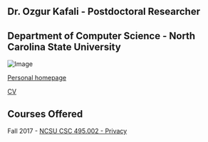 ## Dr. Ozgur Kafali - Postdoctoral Researcher
## Department of Computer Science - North Carolina State University

![Image](https://ozgurkafali.github.io/polar.jpg)

[Personal homepage](http://mas.cmpe.boun.edu.tr/ozgur/)

[CV](https://ozgurkafali.github.io/Kafali-CV.pdf)

## Courses Offered
Fall 2017 - [NCSU CSC 495.002 - Privacy](https://ozgurkafali.github.io/courses/ncsu/csc495)
